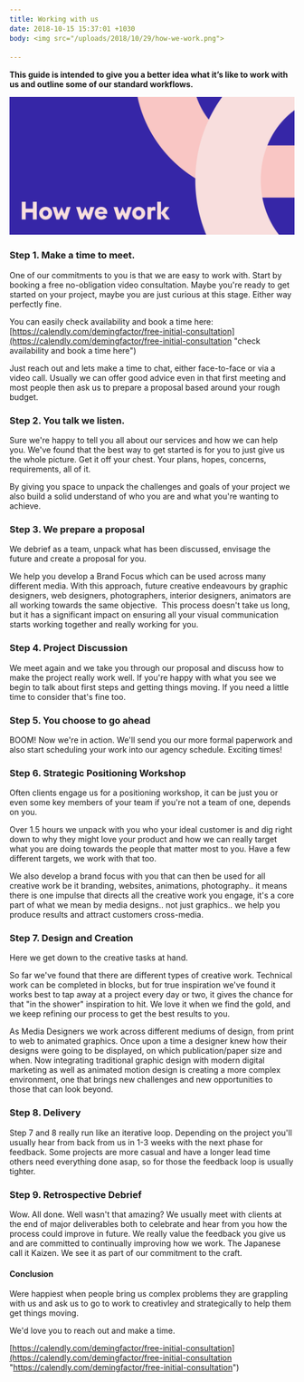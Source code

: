 ```yaml
---
title: Working with us
date: 2018-10-15 15:37:01 +1030
body: <img src="/uploads/2018/10/29/how-we-work.png">

---
```

**This guide is intended to give you a better idea what it’s like to work with us and outline some of our standard workflows.**

![](/uploads/2018/10/29/how-we-work.png)

### Step 1. Make a time to meet.

One of our commitments to you is that we are easy to work with. Start by booking a free no-obligation video consultation. Maybe you're ready to get started on your project, maybe you are just curious at this stage. Either way perfectly fine.

You can easily check availability and book a time here: [https://calendly.com/demingfactor/free-initial-consultation](https://calendly.com/demingfactor/free-initial-consultation "check availability and book a time here")

Just reach out and lets make a time to chat, either face-to-face or via a video call. Usually we can offer good advice even in that first meeting and most people then ask us to prepare a proposal based around your rough budget.

### Step 2. You talk we listen.

Sure we're happy to tell you all about our services and how we can help you. We've found that the best way to get started is for you to just give us the whole picture. Get it off your chest. Your plans, hopes, concerns, requirements, all of it.

By giving you space to unpack the challenges and goals of your project we also build a solid understand of who you are and what you're wanting to achieve.

### Step 3. We prepare a proposal

We debrief as a team, unpack what has been discussed, envisage the future and create a proposal for you.

We help you develop a Brand Focus which can be used across many different media. With this approach, future creative endeavours by graphic designers, web designers, photographers, interior designers, animators are all working towards the same objective.  This process doesn't take us long, but it has a significant impact on ensuring all your visual communication starts working together and really working for you.

### Step 4. Project Discussion

We meet again and we take you through our proposal and discuss how to make the project really work well. If you're happy with what you see we begin to talk about first steps and getting things moving. If you need a little time to consider that's fine too.

### Step 5. You choose to go ahead

BOOM! Now we're in action. We'll send you our more formal paperwork and also start scheduling your work into our agency schedule. Exciting times!

### Step 6. Strategic Positioning Workshop

Often clients engage us for a positioning workshop, it can be just you or even some key members of your team if you're not a team of one, depends on you.

Over 1.5 hours we unpack with you who your ideal customer is and dig right down to why they might love your product and how we can really target what you are doing towards the people that matter most to you. Have a few different targets, we work with that too.

We also develop a brand focus with you that can then be used for all creative work be it branding, websites, animations, photography.. it means there is one impulse that directs all the creative work you engage, it's a core part of what we mean by media designs.. not just graphics..  we help you produce results and attract customers cross-media.

### Step 7. Design and Creation

Here we get down to the creative tasks at hand.

So far we've found that there are different types of creative work. Technical work can be completed in blocks, but for true inspiration we've found it works best to tap away at a project every day or two, it gives the chance for that "in the shower" inspiration to hit. We love it when we find the gold, and we keep refining our process to get the best results to you.

As Media Designers we work across different mediums of design, from print to web to animated graphics. Once upon a time a designer knew how their designs were going to be displayed, on which publication/paper size and when. Now integrating traditional graphic design with modern digital marketing as well as animated motion design is creating a more complex environment, one that brings new challenges and new opportunities to those that can look beyond.

### Step 8. Delivery

Step 7 and 8 really run like an iterative loop. Depending on the project you'll usually hear from back from us in 1-3 weeks with the next phase for feedback. Some projects are more casual and have a longer lead time others need everything done asap, so for those the feedback loop is usually tighter.

### Step 9. Retrospective Debrief

Wow. All done. Well wasn't that amazing? We usually meet with clients at the end of major deliverables both to celebrate and hear from you how the process could improve in future. We really value the feedback you give us and are committed to continually improving how we work. The Japanese call it Kaizen. We see it as part of our commitment to the craft.

#### Conclusion

Were happiest when people bring us complex problems they are grappling with us and ask us to go to work to creativley and strategically to help them get things moving.

We'd love you to reach out and make a time.

[https://calendly.com/demingfactor/free-initial-consultation](https://calendly.com/demingfactor/free-initial-consultation "https://calendly.com/demingfactor/free-initial-consultation")